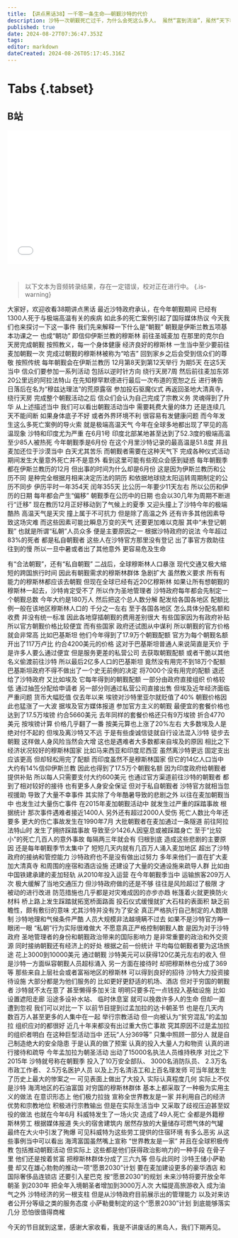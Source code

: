 ```yaml
---
title: 【讲点黑话38】一千零一条生命——朝觐沙特的代价
description: 沙特一次朝觐死亡过千，为什么会死这么多人。 虽然“富到流油”，虽然“天下教友一家”，但“家人”里仍然要分三六等。
published: true
date: 2024-08-27T07:36:47.353Z
tags: 
editor: markdown
dateCreated: 2024-08-26T05:17:45.316Z
---
```


# Tabs {.tabset}

## B站

<div style="position: relative; padding: 30% 45%;">
<iframe style="position: absolute; width: 100%; height: 100%; left: 0; top: 0;" src="//player.bilibili.com/player.html?&bvid=BV1t1421t7o7&page=1&as_wide=1&high_quality=1&danmaku=1&autoplay=0" scrolling="no" border="0" frameborder="no" framespacing="0" allowfullscreen="true"></iframe>
</div>


#

> 以下文本为音频转录结果，存在一定错误，校对正在进行中。
{.is-warning}

大家好，欢迎收看38期讲点黑话
最近沙特政府承认，在今年朝觐期间
已经有1300人死于与极端高温有关的疾病
如此多的死亡案例引起了国际媒体热议
今天我们也来探讨一下这一事件
我们先来解释一下什么是“朝觐”
朝觐是伊斯兰教五项基本功课之一
也成“朝功”
即信仰伊斯兰教的穆斯林
前往圣城麦加
在那里的克尔白天房完成朝觐
按照教义，每一个身体健康
经济良好的穆斯林
一生当中至少要前往麦加朝觐一次
完成过朝觐的穆斯林被称为“哈吉”
回到家乡之后会受到信众们的尊敬
按照传统
每年朝觐会在伊斯兰教历
12月第8天到第12天举行
为期5天
在这5天当中
信众们要参加一系列活动
包括以逆时针方向
绕行天房7周
然后前往麦加东郊20公里远的阿拉法特山
在先知穆罕默德进行最后一次布道的宽恕之丘
进行祷告
日落后在名为“穆兹达理法”的荒原露宿
参加投石驱魔仪式
再返回圣地大清真寺，绕行天房
完成整个朝觐活动之后
信众们会认为自己完成了宗教义务
灵魂得到了升华
从上述描述当中
我们可以看出朝觐活动当中
需要耗费大量的体力
还是连续几天不能间断
如果身体底子不好
或者外界环境不利
很容易有发健康问题
而今年发生这么多死亡案例的导火索
就是极端高温天气
今年在全球多地都出现了罕见的高温现象
沙特和印度尤为严重
在6月1号
印度北部某地甚至达到了52.3度的极端高温
至少85人被热死
今年朝觐季是6月份
在这个月里沙特记录的最高温是51.8度
并且麦加还位于沙漠当中
白天尤其苦乐
而朝觐者需要在这种天气下
完成各种仪式活动
期间发生大量意外死亡并不是意外
看到这里可能有些观众会感到疑惑
每年朝觐季都在伊斯兰教历的12月
但出事的时间为什么却是6月份
这是因为伊斯兰教历和公历不同
是种完全根据月相来决定历法的阴历
和依据地球绕太阳运转周期制定的公历不同步
伊历平时一年354天
闰年355天
比公历一年要少11天左右
所以公历和伊历的日期
每年都会产生“偏移”
朝觐季在公历中的日期
也会以30几年为周期不断进行“迁移”
现在教历12月正好移动到了气候上的夏季
又迎头撞上了沙特今年的极端酷热
高温天气是天灾
撞上属于不可抗力
但是除了高温之外
还有许多其他因素导致这场灾难
而这些因素可能比瞬息万变的天气
还要更加难以克服
其中“未登记朝觐”
也就是所谓“私朝”人员众多
便是主要原因之一
根据沙特政府的说法
今年超过83%的死者
都是私自朝觐者
这些人在沙特官方那里没有登记
出了事官方救助往往到的慢
所以一旦中暑或者出了其他意外
更容易危及生命

有“合法朝觐”，还有“私自朝觐”
二战后，全球穆斯林人口暴涨
现代交通又极大缩短的跨国旅行时间
因此有朝觐需求的穆斯林群体
急剧扩大
虽然教义要求
所有有能力的穆斯林都应该去朝觐
但现在全球已经有近20亿穆斯林
如果让所有想朝觐的穆斯林一起去，沙特肯定受不了
所以作为圣地管理者
沙特政府每年都会先制定一个朝觐总数
今年大约是180万人
然后把这个总人数分解
配发给各国各地区
配额比例一般在该地区穆斯林人口的
千分之一左右
至于各国各地区
怎么具体分配名额和收费
并没有统一标准
因此各地穿插朝觐的费用差别很大
有些国家因为有政府补贴
所以官方朝觐价格比较便宜
而有些国家
政府还试图从中谋利
所以朝觐的官方价格就会非常高
比如巴基斯坦
他们今年得到了17.9万个朝觐配额
官方为每个朝觐名额
开出了117万卢比
约合4200美元的价格
这对于巴基斯坦普通人来说简直是天价
于是许多人要么通过便宜
但是服务更差的私营公司
去获取朝觐配额
或者干脆以其他名义偷渡前往沙特
所以最后2亿多人口的巴基斯坦
竟然没有用完不到18万个配额
巴基斯坦政府不得不做出了一个史无前例的决定
将7000个没有用完的配额
退还给了沙特政府
又比如埃及
它每年得到的朝觐配额
一部分由政府直接组织
价格较低
通过抽签分配给申请者
另一部分则通过私营公司直接出售
但埃及近年经济面临严重问题
货币大幅贬值
仅去年以来
埃镑对沙特里亚尔就贬值了40%
朝觐价格因此也猛涨了一大波
据埃及官方媒体报道
参加官方主义的朝觐
最便宜的套餐价格也达到了17.5万埃镑
约合5660美元
去年同样的套餐价格还只有9万埃镑
折合4770美元
按埃镑计算
价格几乎翻了一番
按美元算也上涨了20%左右
大多数埃及人是绝对付不起的
但埃及离沙特又不远
于是有些虔诚信徒就自行设法混入沙特
徒步去朝觐
这样做人身风险当然会大增
这也是遇难者大多数都来自埃及的原因
相比之下
经济状况较好的穆斯林国家
比如马来西亚和印度尼西亚
虽然离沙特更远
固定支出应该更高
但却轻松用完了配额
而印度虽然不是穆斯林国家
但它的14亿人口当中
大约有14%信仰伊斯兰教
因此也得到了17.5万个朝觐名额
因为印度政府给朝觐者提供补贴
所以每人只需要支付大约600美元
也通过官方渠道前往沙特的朝觐者
都到了相对较好的接待
也有更多人身安全保证
但对于私自朝觐者
沙特官方就相当忽视援助
导致了大量不幸事件
其实除了今年酷暑导致的悲剧之外
以往在麦加朝觐当中
也发生过大量伤亡事件
在2015年麦加朝觐活动中
就发生过严重的踩踏事故
根据统计
那次事件遇难者接近1400人
另外还有超过2000人受伤
死亡人数比今年还要多
更大的伤亡事故发生在1990年7月
大批朝觐者在麦加通过一条隧道
前往阿拉法特山时
发生了拥挤踩踏事故
导致至少1426人因窒息或被踩踏身亡
至于“比较小”的死亡几百人的意外事故
每隔两三年就会有
归根到底
造成这些悲剧的主要原因
还是每年朝觐季节太集中了
短短几天内就有几百万人涌入麦加地区
超出了沙特政府的接纳和管控能力
沙特政府也不是没有做出过努力
多年来他们一直在扩大麦加大清真寺
和周围的座宿和酒店设施
还建设了大量的交通设施来疏导人群
比如由中国铁建承建的麦加轻轨
从2010年投入运营
在今年朝觐季当中
运输旅客209万人次
极大缓解了当地交通压力
但沙特政府做的还是不够
往往是风险超过了极限
才被动的进行改进
防范措施也几乎都是对灾难成因的亦步亦趋
帐篷着火就更换防火材料
桥上路上发生踩踏就拓宽桥面路面
投石仪式缓慢就扩大石柱的表面积
缺乏前瞻性，颇有敷衍的意味
尤其沙特并没有为了安全
真正严格执行自己制定的人数限制
沙特地理和气候条件严酷
人员大规模非法越境瞒不过去
如果不是沙特官方睁一眼闭一眼
“私朝”行为实际很难做大
不愿意真正严格控制朝觐人数
是因为对于沙特政府
圣地管理者的身份和朝觐政治带来的国际影响力
是非常重要的政治和外交资源
同时接纳朝觐还有经济上的好处
根据之前一份统计
平均每位朝觐者要为这场旅途
花上3000到10000美元
通过朝觐
沙特美元可以获得120亿美元左右的收入
但是沙特一方面纵容朝觐人员超标涌入
另一方面在接待时
却把穆斯林也分成了369等
那些来自上层社会或者富裕地区的穆斯林
可以得到良好的招待
沙特大力投资接待设施
大部分都是为他们服务的
比如更好更舒适的机场、酒店
但对于穷国的朝觐者
沙特就不太在意了
甚至懒得多加关注
明明只要多花一点钱投入基础设施
比如设置遮阳走廊
沿途多设补水站、
临时休息室
就可以挽救许多人的生命
但却一直遭到忽视
我们可以对比一下
以前节目提到过孟加拉的达卡朝圣节
也是在几天内
数百万人甚至更多的人集中在一起
举行宗教活动
但一向被认为“贫穷混乱”的孟加拉
组织应对的都很好
近几十年来都没有出过重大伤亡事故
究其原因不过是孟加拉的组织者明白
在这种巨型活动当中
还玩“人分369等”
只集中照顾一部分人
就是自己制造绝大的安全隐患
于是认真的做了预案
认真的投入大量人力和物资
认真的进行接待和疏导
今年孟加拉为朝圣活动
出动了15000名执法人员维持秩序
对比之下
2015年
沙特就号称在朝觐季
投入了10万安全部队、
3000名消防队员、
2.3万名市政工作者、
2.5万名医护人员
以及上万名清洁工和上百名理发师
可当年就发生了历史上最大的惨案之一
可见表面上做出了大投入
实际认真程度几何
实际上不仅是沙特
海湾地区的石油富国
对穷国的穆斯林群体
基本上都采取了一种极为实用主义的做法
在意识形态上
他们极力拉拢
宣称全世界教友是一家
并利用自己的经济优势和宗教地位
积极进行宗教输出
但是在实际生活当中
又采取了歧视压迫甚至奴役的做法
也就在今年6月
科威特发生了一场火灾
造成了49人死亡
全都是外籍穆斯林劳工
根据媒体报道
失火的宿舍建筑内
居然存放的大量储存可燃气体的气罐
最终在大火中引发了殉爆
可见科威特为这些劳工提供的住宿环境
有多么恶劣
从这些事例当中可以看出
海湾富国虽然嘴上宣称
“世界教友是一家”
并且在全球积极传教
包括推动朝觐活动
但实际上
这些都是他们获得政治影响力的一种手段
在骨子里
他们还是按着贫富
把穆斯林群体分成了三六九等
但与此同时
沙特王储小萨勒曼
却又在雄心勃勃的推动一项“愿景2030”计划
要在麦加建设更多的豪华酒店
和国际奢侈品连锁店
还要引入星巴克
按“愿景2030”的规划
未来沙特将要开放全年朝圣
到2030年
把全年入境朝圣者增加到3000万人次
大幅提高旅游收入
成为油气之外
沙特经济的另一根支柱
但是从沙特政府目前展示出的管理能力
以及对来访者公开分等级之类的服务态度
小萨勒曼制定的这个“愿景2030”计划
到底能够落实几分
恐怕很值得商榷

今天的节目就到这里，感谢大家收看，我是不讲废话的黑岛人，我们下期再见。
